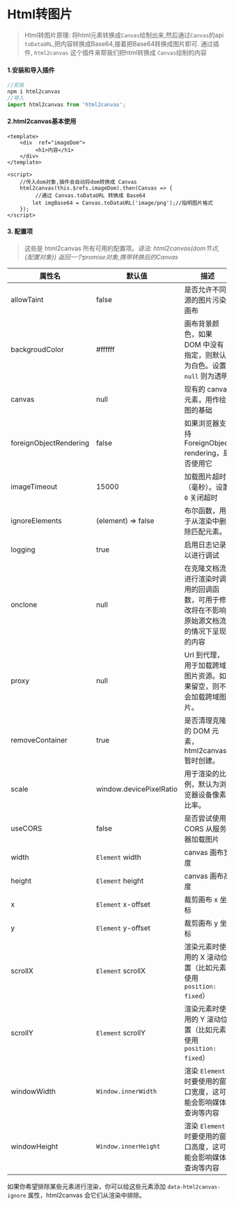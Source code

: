 



# Html转图片

> Html转图片原理: 将html元素转换成`Canvas`绘制出来,然后通过`Canvas`的api `toDataURL`,把内容转换成Base64,接着把Base64转换成图片即可. 通过插件, `html2canvas` 这个插件来帮我们把html转换成 `Canvas`绘制的内容



#### 1.安装和导入插件

```js
//安装
npm i html2canvas
//导入
import html2canvas from 'html2canvas';
```

#### 2.html2canvas基本使用

```vue
<template>
	<div  ref="imageDom">
 		 <h1>内容</h1>
	</div>
</template>

<script>
    //传入dom对象,插件会自动将dom转换成 Canvas
	html2canvas(this.$refs.imageDom).then(Canvas => {
  		 //通过 Canvas.toDataURL 转换成 Base64
  	 	let imgBase64 = Canvas.toDataURL('image/png');//指明图片格式
	});
</script>
```

#### 3. 配置项

> 这些是 html2canvas 所有可用的配置项。*语法: html2canvas(dom节点,{配置对象}) 返回一个promise对象,携带转换后的Canvas*

| 属性名                 | 默认值                  | 描述                                                         |
| ---------------------- | ----------------------- | ------------------------------------------------------------ |
| allowTaint             | false                   | 是否允许不同源的图片污染画布                                 |
| backgroudColor         | #ffffff                 | 画布背景颜色，如果 DOM 中没有指定，则默认为白色。设置 `null` 则为透明 |
| canvas                 | null                    | 现有的 canvas 元素，用作绘图的基础                           |
| foreignObjectRendering | false                   | 如果浏览器支持 ForeignObject rendering，是否使用它           |
| imageTimeout           | 15000                   | 加载图片超时（毫秒）。设置 `0` 关闭超时                      |
| ignoreElements         | (element) => false      | 布尔函数，用于从渲染中删除匹配元素。                         |
| logging                | true                    | 启用日志记录以进行调试                                       |
| onclone                | null                    | 在克隆文档流进行渲染时调用的回调函数，可用于修改将在不影响原始源文档流的情况下呈现的内容 |
| proxy                  | null                    | Url 到代理，用于加载跨域图片资源。如果留空，则不会加载跨域图片。 |
| removeContainer        | true                    | 是否清理克隆的 DOM 元素，html2canvas 暂时创建。              |
| scale                  | window.devicePixelRatio | 用于渲染的比例，默认为浏览器设备像素比率。                   |
| useCORS                | false                   | 是否尝试使用 CORS 从服务器加载图片                           |
| width                  | `Element` width         | canvas 画布宽度                                              |
| height                 | `Element` height        | canvas 画布高度                                              |
| x                      | `Element` x-offset      | 裁剪画布 x 坐标                                              |
| y                      | `Element` y-offset      | 裁剪画布 y 坐标                                              |
| scrollX                | `Element` scrollX       | 渲染元素时使用的 X 滚动位置（比如元素使用 `position: fixed`） |
| scrollY                | `Element` scrollY       | 渲染元素时使用的 Y 滚动位置（比如元素使用 `position: fixed`） |
| windowWidth            | `Window.innerWidth`     | 渲染 `Element` 时要使用的窗口宽度，这可能会影响媒体查询等内容 |
| windowHeight           | `Window.innerHeight`    | 渲染 `Element` 时要使用的窗口高度，这可能会影响媒体查询等内容 |

如果你希望排除某些元素进行渲染，你可以给这些元素添加 `data-html2canvas-ignore` 属性，html2canvas 会它们从渲染中排除。

